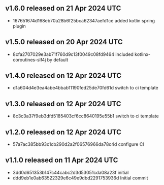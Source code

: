 ## v1.6.0 released on 21 Apr 2024 UTC
  * 167651674d168eb70a28b6f25bca62347aefd1ce added kotlin spring plugin
## v1.5.0 released on 20 Apr 2024 UTC
  * 8cfa2707029e3ab71f760d9c13f0049c08fd9464 included kotlinx-coroutines-slf4j by default
## v1.4.0 released on 12 Apr 2024 UTC
  * d1a604d4e3ea4abe4bbab11190fed25de70fd61d switch to ci template
## v1.3.0 released on 12 Apr 2024 UTC
  * 8c3c3a37f9eb3dfd5185403cf6cc8640195e55b1 switch to ci template
## v1.2.0 released on 12 Apr 2024 UTC
  * 57a7ac385bb93c1cb290d2a2f06576966da78c4d configure CI
## v1.1.0 released on 11 Apr 2024 UTC
  * 3dd0d651353b147c44cabc2d3d53051cda08a23f initial
  * ddd9eb1e0ab63522329e6c49e9dbd2291753936d Initial commit
